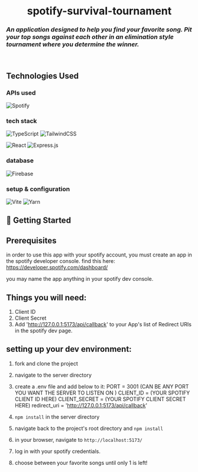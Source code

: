 <h1 align="center">
  <br>
    spotify-survival-tournament
    <h3 align="left">
        <i>An application designed to help you find your favorite song.
        Pit your top songs against each other in an elimination style tournament where you determine the winner.</i>
      <br>
    </h3>
    <br>
</h1>

## Technologies Used

### APIs used

![Spotify](https://img.shields.io/badge/Spotify-1ED760?style=for-the-badge&logo=spotify&logoColor=white)

### tech stack

![TypeScript](https://img.shields.io/badge/typescript-%23007ACC.svg?style=for-the-badge&logo=typescript&logoColor=white)
![TailwindCSS](https://img.shields.io/badge/tailwindcss-%2338B2AC.svg?style=for-the-badge&logo=tailwind-css&logoColor=white)

![React](https://img.shields.io/badge/react-%2320232a.svg?style=for-the-badge&logo=react&logoColor=%2361DAFB)
![Express.js](https://img.shields.io/badge/express.js-%23404d59.svg?style=for-the-badge&logo=express&logoColor=%2361DAFB)

### database

![Firebase](https://img.shields.io/badge/Firebase-039BE5?style=for-the-badge&logo=Firebase&logoColor=white)

### setup & configuration

![Vite](https://img.shields.io/badge/vite-%23646CFF.svg?style=for-the-badge&logo=vite&logoColor=white)
![Yarn](https://img.shields.io/badge/yarn-%232C8EBB.svg?style=for-the-badge&logo=yarn&logoColor=white)

## 🚀 Getting Started

## Prerequisites

in order to use this app with your spotify account, you must create an app in the spotify developer console. find this here: https://developer.spotify.com/dashboard/

you may name the app anything in your spotify dev console.

## Things you will need:

1. Client ID
2. Client Secret
3. Add 'http://127.0.0.1:5173/api/callback' to your App's list of Redirect URIs in the spotify dev page.

## setting up your dev environment:

1. fork and clone the project
2. navigate to the server directory
3. create a .env file and add below to it:
   PORT = 3001 (CAN BE ANY PORT YOU WANT THE SERVER TO LISTEN ON )
   CLIENT_ID = (YOUR SPOTIFY CLIENT ID HERE)
   CLIENT_SECRET = (YOUR SPOTIFY CLIENT SECRET HERE)
   redirect_uri = 'http://127.0.0.1:5173/api/callback'
4. `npm install` in the server directory

5. navigate back to the project's root directory and `npm install`
6. in your browser, navigate to `http://localhost:5173/`
7. log in with your spotify credentials.
8. choose between your favorite songs until only 1 is left!

<br>
<br>
